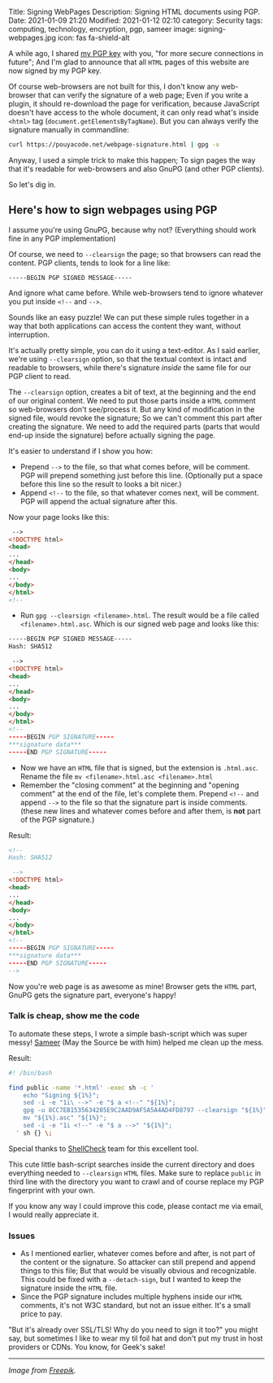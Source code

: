 Title: Signing WebPages
Description: Signing HTML documents using PGP.
Date: 2021-01-09 21:20
Modified: 2021-01-12 02:10
category: Security
tags: computing, technology, encryption, pgp, sameer
image: signing-webpages.jpg
icon: fas fa-shield-alt


A while ago, I shared [my PGP key](/pages/pgp.html) with you, "for more secure connections in future"; And I'm glad to announce that all `HTML` pages of this website are now signed by my PGP key.

Of course web-browsers are not built for this, I don't know any web-browser that can verify the signature of a web page; Even if you write a plugin, it should re-download the page for verification, because JavaScript doesn't have access to the whole document, it can only read what's inside `<html>` tag (`document.getElementsByTagName`). But you can always verify the signature manually in commandline:

```bash
curl https://pouyacode.net/webpage-signature.html | gpg -v
```

Anyway, I used a simple trick to make this happen; To sign pages the way that it's readable for web-browsers and also GnuPG (and other PGP clients).

So let's dig in.

## Here's how to sign webpages using PGP
I assume you're using GnuPG, because why not? (Everything should work fine in any PGP implementation)

Of course, we need to `--clearsign` the  page; so that browsers can read the content. PGP clients, tends to look for a line like:

```text
-----BEGIN PGP SIGNED MESSAGE-----
```

And ignore what came before. While web-browsers tend to ignore whatever you put inside `<!--` and `-->`.

Sounds like an easy puzzle! We can put these simple rules together in a way that both applications can access the content they want, without interruption.

It's actually pretty simple, you can do it using a text-editor. As I said earlier, we're using `--clearsign` option, so that the textual context is intact and readable to browsers, while there's signature *inside* the same file for our PGP client to read.

The `--clearsign` option, creates a bit of text, at the beginning and the end of our original content. We need to put those parts inside a `HTML` comment so web-browsers don't see/process it. But any kind of modification in the signed file, would revoke the signature; So we can't comment this part after creating the signature. We need to add the required parts (parts that would end-up inside the signature) before actually signing the page.

It's easier to understand if I show you how:

* Prepend `-->` to the file, so that what comes before, will be comment. PGP will prepend something just before this line. (Optionally put a space before this line so the result to looks a bit nicer.)
* Append `<!--` to the file, so that whatever comes next, will be comment. PGP will append the actual signature after this.

Now your page looks like this:
```html
 -->
<!DOCTYPE html>
<head>
...
</head>
<body>
...
</body>
</html>
<!--
```
* Run `gpg --clearsign <filename>.html`. The result would be a file called `<filename>.html.asc`. Which is our signed web page and looks like this:
```html
-----BEGIN PGP SIGNED MESSAGE-----
Hash: SHA512

 -->
<!DOCTYPE html>
<head>
...
</head>
<body>
...
</body>
</html>
<!--
-----BEGIN PGP SIGNATURE-----
***signature data***
-----END PGP SIGNATURE-----
```
* Now we have an `HTML` file that is signed, but the extension is `.html.asc`. Rename the file `mv <filename>.html.asc <filename>.html`
* Remember the "closing comment" at the beginning and "opening comment" at the end of the file, let's complete them. Prepend `<!--` and append `-->` to the file so that the signature part is inside comments. (these new lines and whatever comes before and after them, is **not** part of the PGP signature.)

Result:

```html
<!--
Hash: SHA512

 -->
<!DOCTYPE html>
<head>
...
</head>
<body>
...
</body>
</html>
<!--
-----BEGIN PGP SIGNATURE-----
***signature data***
-----END PGP SIGNATURE-----
-->
```

Now you're web page is as awesome as mine! Browser gets the `HTML` part, GnuPG gets the signature part, everyone's happy!

### Talk is cheap, show me the code
To automate these steps, I wrote a simple bash-script which was super messy! [Sameer](/pages/jedi-order.html) (May the Source be with him) helped me clean up the mess.

Result:
```bash
#! /bin/bash

find public -name '*.html' -exec sh -c '
    echo "Signing ${1%}";
    sed -i -e "1i\ -->" -e "$ a <!--" "${1%}";
    gpg -u 8CC7EB1535634205E9C2AAD9AF5A5A4AD4FD8797 --clearsign "${1%}";
    mv "${1%}.asc" "${1%}";
    sed -i -e "1i <!--" -e "$ a -->" "${1%}";
  ' sh {} \;
```
Special thanks to [ShellCheck](https://www.shellcheck.net) team for this excellent tool.

This cute little bash-script searches inside the current directory and does everything needed to `--clearsign` `HTML` files. Make sure to replace `public` in third line with the directory you want to crawl and of course replace my PGP fingerprint with your own.

If you know any way I could improve this code, please contact me via email, I would really appreciate it.

### Issues
* As I mentioned earlier, whatever comes before and after, is not part of the content or the signature. So attacker can still prepend and append things to this file; But that would be visually obvious and recognizable. This could be fixed with a `--detach-sign`, but I wanted to keep the signature inside the `HTML` file.
* Since the PGP signature includes multiple hyphens inside our `HTML` comments, it's not W3C standard, but not an issue either. It's a small price to pay.

"But it's already over SSL/TLS! Why do you need to sign it too?" you might say, but sometimes I like to wear my til foil hat and don't put my trust in host providers or CDNs. You know, for Geek's sake!


---
*Image from [Freepik](https://www.freepik.com/free-vector/smart-contract-web-banner_5902294.htm).*
